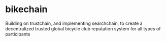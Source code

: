 # bikechain
Building on trustchain, and implementing searchchain, to create a decentralized trusted global bicycle club reputation system for all types of participants
